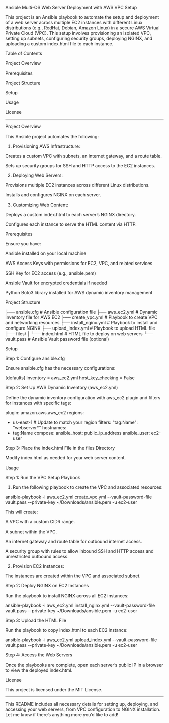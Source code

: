 Ansible Multi-OS Web Server Deployment with AWS VPC Setup

This project is an Ansible playbook to automate the setup and deployment of a web server across multiple EC2 instances with different Linux distributions (e.g., RedHat, Debian, Amazon Linux) in a secure AWS Virtual Private Cloud (VPC). This setup involves provisioning an isolated VPC, setting up subnets, configuring security groups, deploying NGINX, and uploading a custom index.html file to each instance.

Table of Contents

Project Overview

Prerequisites

Project Structure

Setup

Usage

License



---

Project Overview

This Ansible project automates the following:

1. Provisioning AWS Infrastructure:

Creates a custom VPC with subnets, an internet gateway, and a route table.

Sets up security groups for SSH and HTTP access to the EC2 instances.



2. Deploying Web Servers:

Provisions multiple EC2 instances across different Linux distributions.

Installs and configures NGINX on each server.



3. Customizing Web Content:

Deploys a custom index.html to each server’s NGINX directory.

Configures each instance to serve the HTML content via HTTP.




Prerequisites

Ensure you have:

Ansible installed on your local machine

AWS Access Keys with permissions for EC2, VPC, and related services

SSH Key for EC2 access (e.g., ansible.pem)

Ansible Vault for encrypted credentials if needed

Python Boto3 library installed for AWS dynamic inventory management


Project Structure

├── ansible.cfg                # Ansible configuration file
├── aws_ec2.yml                # Dynamic inventory file for AWS EC2
├── create_vpc.yml             # Playbook to create VPC and networking resources
├── install_nginx.yml          # Playbook to install and configure NGINX
├── upload_index.yml           # Playbook to upload HTML file
├── files/
│   └── index.html             # HTML file to deploy on web servers
└── vault.pass                 # Ansible Vault password file (optional)

Setup

Step 1: Configure ansible.cfg

Ensure ansible.cfg has the necessary configurations:

[defaults]
inventory = aws_ec2.yml
host_key_checking = False

Step 2: Set Up AWS Dynamic Inventory (aws_ec2.yml)

Define the dynamic inventory configuration with aws_ec2 plugin and filters for instances with specific tags:

plugin: amazon.aws.aws_ec2
regions:
  - us-east-1  # Update to match your region
filters:
  "tag:Name": "webserver*"
hostnames:
  - tag:Name
compose:
  ansible_host: public_ip_address
  ansible_user: ec2-user

Step 3: Place the index.html File in the files Directory

Modify index.html as needed for your web server content.

Usage

Step 1: Run the VPC Setup Playbook

1. Run the following playbook to create the VPC and associated resources:

ansible-playbook -i aws_ec2.yml create_vpc.yml --vault-password-file vault.pass --private-key ~/Downloads/ansible.pem -u ec2-user

This will create:

A VPC with a custom CIDR range.

A subnet within the VPC.

An internet gateway and route table for outbound internet access.

A security group with rules to allow inbound SSH and HTTP access and unrestricted outbound access.



2. Provision EC2 Instances:

The instances are created within the VPC and associated subnet.




Step 2: Deploy NGINX on EC2 Instances

Run the playbook to install NGINX across all EC2 instances:

ansible-playbook -i aws_ec2.yml install_nginx.yml --vault-password-file vault.pass --private-key ~/Downloads/ansible.pem -u ec2-user

Step 3: Upload the HTML File

Run the playbook to copy index.html to each EC2 instance:

ansible-playbook -i aws_ec2.yml upload_index.yml --vault-password-file vault.pass --private-key ~/Downloads/ansible.pem -u ec2-user

Step 4: Access the Web Servers

Once the playbooks are complete, open each server’s public IP in a browser to view the deployed index.html.

License

This project is licensed under the MIT License.


---

This README includes all necessary details for setting up, deploying, and accessing your web servers, from VPC configuration to NGINX installation. Let me know if there’s anything more you’d like to add!

